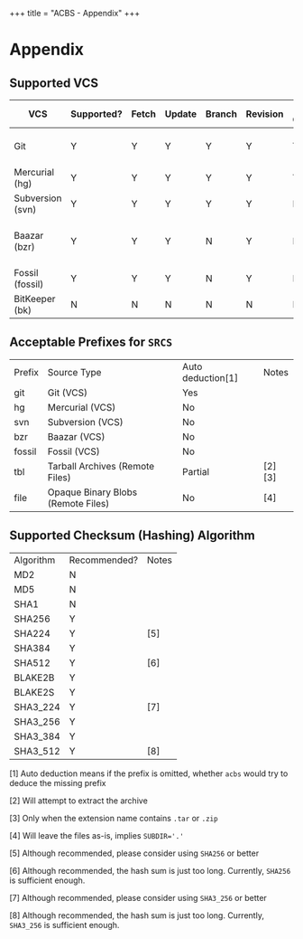 +++
title = "ACBS - Appendix"
+++

Appendix
========

Supported VCS
-------------

| VCS              | Supported? | Fetch | Update | Branch | Revision | URL Check | Note                                  |
|------------------|------------|-------|--------|--------|----------|-----------|---------------------------------------|
| Git              | Y          | Y     | Y      | Y      | Y        | Y         | Automatically fetch submodules        |
| Mercurial (hg)   | Y          | Y     | Y      | Y      | Y        | Y         |                                       |
| Subversion (svn) | Y          | Y     | Y      | Y      | Y        | N         |                                       |
| Baazar (bzr)     | Y          | Y     | Y      | N      | Y        | N         | Some functionalities are not verified |
| Fossil (fossil)  | Y          | Y     | Y      | N      | Y        | N         |                                       |
| BitKeeper (bk)   | N          | N     | N      | N      | N        | N         | Not supported                         |

Acceptable Prefixes for `SRCS`
------------------------------

|        |                                    |                   |        |
|--------|------------------------------------|-------------------|--------|
| Prefix | Source Type                        | Auto deduction[1] | Notes  |
| git    | Git (VCS)                          | Yes               |        |
| hg     | Mercurial (VCS)                    | No                |        |
| svn    | Subversion (VCS)                   | No                |        |
| bzr    | Baazar (VCS)                       | No                |        |
| fossil | Fossil (VCS)                       | No                |        |
| tbl    | Tarball Archives (Remote Files)    | Partial           | [2][3] |
| file   | Opaque Binary Blobs (Remote Files) | No                | [4]    |

Supported Checksum (Hashing) Algorithm
--------------------------------------

|           |              |       |
|-----------|--------------|-------|
| Algorithm | Recommended? | Notes |
| MD2       | N            |       |
| MD5       | N            |       |
| SHA1      | N            |       |
| SHA256    | Y            |       |
| SHA224    | Y            | [5]   |
| SHA384    | Y            |       |
| SHA512    | Y            | [6]   |
| BLAKE2B   | Y            |       |
| BLAKE2S   | Y            |       |
| SHA3_224  | Y            | [7]   |
| SHA3_256  | Y            |       |
| SHA3_384  | Y            |       |
| SHA3_512  | Y            | [8]   |

[1] Auto deduction means if the prefix is omitted, whether `acbs` would
try to deduce the missing prefix

[2] Will attempt to extract the archive

[3] Only when the extension name contains `.tar` or `.zip`

[4] Will leave the files as-is, implies `SUBDIR='.'`

[5] Although recommended, please consider using `SHA256` or better

[6] Although recommended, the hash sum is just too long. Currently,
`SHA256` is sufficient enough.

[7] Although recommended, please consider using `SHA3_256` or better

[8] Although recommended, the hash sum is just too long. Currently,
`SHA3_256` is sufficient enough.
